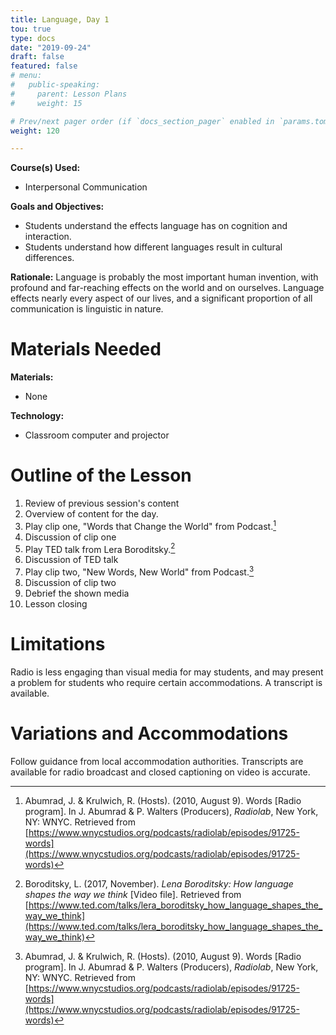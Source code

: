 ```yaml
---
title: Language, Day 1
tou: true
type: docs
date: "2019-09-24"
draft: false
featured: false
# menu:
#   public-speaking:
#     parent: Lesson Plans
#     weight: 15

# Prev/next pager order (if `docs_section_pager` enabled in `params.toml`)
weight: 120

---
```


**Course(s) Used:**

* Interpersonal Communication

**Goals and Objectives:**

* Students understand the effects language has on cognition and interaction.
* Students understand how different languages result in cultural differences.

**Rationale:** Language is probably the most important human invention,
with profound and far-reaching effects on the world and on ourselves.
Language effects nearly every aspect of our lives, and a significant
proportion of all communication is linguistic in nature.

Materials Needed
================

**Materials:**

* None

**Technology:**

* Classroom computer and projector

Outline of the Lesson
=====================

1.  Review of previous session's content
2.  Overview of content for the day.
3.  Play clip one, "Words that Change the World" from Podcast.[^radiolab-2010-words]
4.  Discussion of clip one
5.  Play TED talk from Lera Boroditsky.[^boroditsky-2017-ted]
6.  Discussion of TED talk
7.  Play clip two, "New Words, New World" from Podcast.[^radiolab-2010-words]
8.  Discussion of clip two
9.  Debrief the shown media
10. Lesson closing

[^boroditsky-2017-ted]: Boroditsky, L. (2017, November). *Lena Boroditsky: How language shapes the way we think* [Video file]. Retrieved from [https://www.ted.com/talks/lera_boroditsky_how_language_shapes_the_way_we_think](https://www.ted.com/talks/lera_boroditsky_how_language_shapes_the_way_we_think)
[^radiolab-2010-words]: Abumrad, J. & Krulwich, R. (Hosts). (2010, August 9). Words [Radio program]. In J. Abumrad & P. Walters (Producers), *Radiolab*, New York, NY: WNYC. Retrieved from [https://www.wnycstudios.org/podcasts/radiolab/episodes/91725-words](https://www.wnycstudios.org/podcasts/radiolab/episodes/91725-words)

Limitations
===========

Radio is less engaging than visual media for may students, and may present
a problem for students who require certain accommodations. A transcript is
available.

<!--
Debrief
=======
-->

Variations and Accommodations
=============================

Follow guidance from local accommodation authorities. Transcripts are
available for radio broadcast and closed captioning on video is accurate.

<!-- End Notes -->

<!-- Previous Versions:

   v#   | Date       | Modifications
  ------|:-----------|:-------------
  v0.00 | 2019-09-24 | Initial Version

-->

